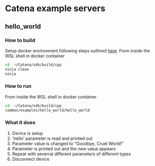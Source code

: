 # Catena example servers

## hello_world

### How to build

Setup docker environment following steps outlined [here](https://github.com/rossvideo/Catena/blob/develop/.devcontainer/README.md).
From inside the WSL shell in docker container
```sh
cd  ~/Catena/sdk/build/cpp
ninja clean
ninja
```

### How to run

From inside the WSL shell in docker container
```sh
cd  ~/Catena/sdk/build/cpp
common/examples/hello_world/hello_world
```

### What it does

1. Device is setup  
2. 'hello' parameter is read and printed out  
3. Parameter value is changed to "Goodbye, Cruel World!"  
4. Parameter is printed out and the new value appears  
5. Repeat with severral different parameters of different types
6. Disconnect device